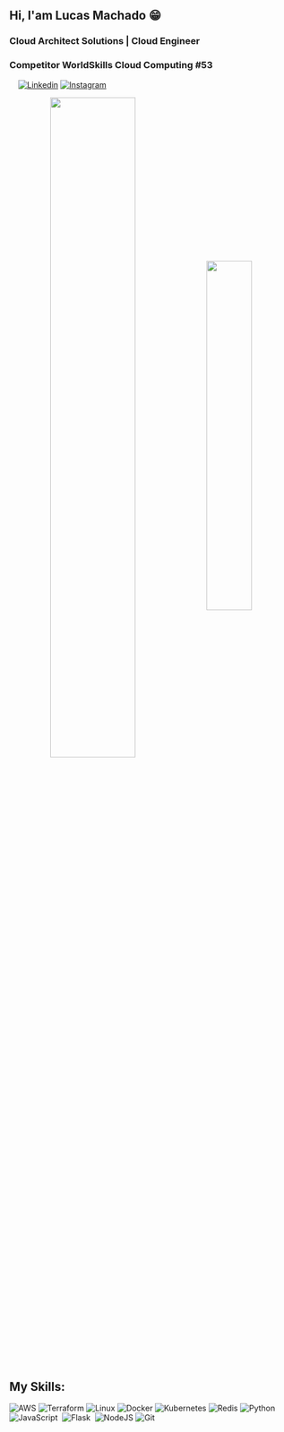 ## Hi, I'am Lucas Machado 😁
### Cloud Architect Solutions | Cloud Engineer
### Competitor WorldSkills Cloud Computing #53

&nbsp;
&nbsp;
[![Linkedin](https://img.shields.io/badge/LinkedIn-0077B5?style=for-the-badge&logo=linkedin&logoColor=white)](https://www.linkedin.com/in/lucas10/)
[![Instagram](https://img.shields.io/badge/Instagram-E4405F?style=for-the-badge&logo=instagram&logoColor=white)](https://www.instagram.com/_.machadolucas/)

<div  align="center" style="margin-bottom:100px">
<img width=55% align="center"  src="https://github-readme-streak-stats.herokuapp.com?user=lucasmsdev&theme=radical&mode=weekly" />
<img width=40% align="center" src="https://github-readme-stats-git-main-rafaelalexandrino.vercel.app/api/top-langs/?username=lucasmsdev&show_icons=true&theme=radical&layout=compact" />
 </div>
 
 &nbsp;
 &nbsp;

## My Skills:
![AWS](https://img.shields.io/badge/Amazon_AWS-FF9900?style=for-the-badge&logo=amazonaws&logoColor=white)
![Terraform](https://img.shields.io/badge/Terraform-7B42BC?style=for-the-badge&logo=terraform&logoColor=white)
![Linux](https://img.shields.io/badge/Linux-FCC624?style=for-the-badge&logo=linux&logoColor=black)
![Docker](https://img.shields.io/badge/Docker-2CA5E0?style=for-the-badge&logo=docker&logoColor=white)
![Kubernetes](https://img.shields.io/badge/kubernetes-326ce5.svg?&style=for-the-badge&logo=kubernetes&logoColor=white)
![Redis](https://img.shields.io/badge/redis-%23DD0031.svg?&style=for-the-badge&logo=redis&logoColor=white)
![Python](https://img.shields.io/badge/Python-14354C?style=for-the-badge&logo=python&logoColor=white)&nbsp;
![JavaScript](https://img.shields.io/badge/JavaScript-F7DF1E?style=for-the-badge&logo=javascript&logoColor=black)&nbsp;
![Flask](https://img.shields.io/badge/Flask-000000?style=for-the-badge&logo=flask&logoColor=white)&nbsp;
![NodeJS](https://img.shields.io/badge/Node%20js-339933?style=for-the-badge&logo=nodedotjs&logoColor=white)
![Git](https://img.shields.io/badge/GIT-E44C30?style=for-the-badge&logo=git&logoColor=white)&nbsp;
